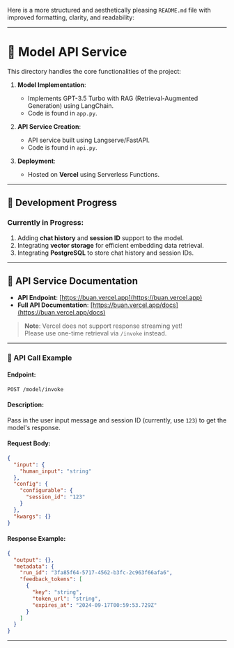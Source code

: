 Here is a more structured and aesthetically pleasing `README.md` file with improved formatting, clarity, and readability:

---

# 🌟 Model API Service

This directory handles the core functionalities of the project:

1. **Model Implementation**:  
   - Implements GPT-3.5 Turbo with RAG (Retrieval-Augmented Generation) using LangChain.  
   - Code is found in `app.py`.

2. **API Service Creation**:  
   - API service built using Langserve/FastAPI.  
   - Code is found in `api.py`.

3. **Deployment**:  
   - Hosted on **Vercel** using Serverless Functions.  

---

## 🚧 Development Progress

### Currently in Progress:

1. Adding **chat history** and **session ID** support to the model.
2. Integrating **vector storage** for efficient embedding data retrieval.
3. Integrating **PostgreSQL** to store chat history and session IDs.

---

## 📖 API Service Documentation

- **API Endpoint**: [https://buan.vercel.app](https://buan.vercel.app)
- **Full API Documentation**: [https://buan.vercel.app/docs](https://buan.vercel.app/docs)

> **Note**: Vercel does not support response streaming yet!  
> Please use one-time retrieval via `/invoke` instead.

---

### 🚀 API Call Example

#### **Endpoint**:  
```http
POST /model/invoke
```

#### **Description**:  
Pass in the user input message and session ID (currently, use `123`) to get the model's response.

#### **Request Body**:
```json
{
  "input": {
    "human_input": "string"
  },
  "config": {
    "configurable": {
      "session_id": "123"
    }
  },
  "kwargs": {}
}
```

#### **Response Example**:
```json
{
  "output": {},
  "metadata": {
    "run_id": "3fa85f64-5717-4562-b3fc-2c963f66afa6",
    "feedback_tokens": [
      {
        "key": "string",
        "token_url": "string",
        "expires_at": "2024-09-17T00:59:53.729Z"
      }
    ]
  }
}
```

---